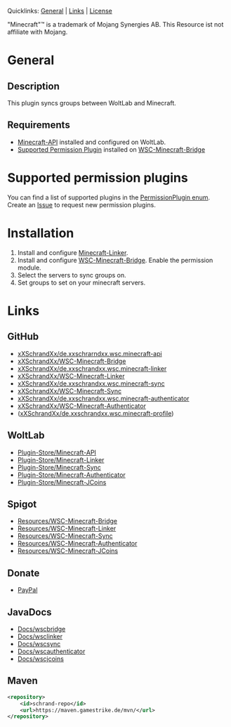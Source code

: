 Quicklinks: [General](#general) | [Links](#links) | [License](https://github.com/xXSchrandXx/de.xxschrandxx.wsc.minecraft-sync/blob/main/LICENSE)

"Minecraft"™ is a trademark of Mojang Synergies AB. This Resource ist not affiliate with Mojang.

# General
## Description
This plugin syncs groups between WoltLab and Minecraft.
## Requirements
* [Minecraft-API](#links) installed and configured on WoltLab.
* [Supported Permission Plugin](#supported-permission-plugins) installed on [WSC-Minecraft-Bridge](#links)

# Supported permission plugins
You can find a list of supported plugins in the [PermissionPlugin enum](https://github.com/xXSchrandXx/WSC-Minecraft-Bridge/blob/main/src/main/java/de/xxschrandxx/wsc/core/permission/PermissionPlugin.java).
Create an [Issue](https://github.com/xXSchrandXx/WSC-Minecraft-Bridge/issues/new) to request new permission plugins.

# Installation
1. Install and configure [Minecraft-Linker](#links).
2. Install and configure [WSC-Minecraft-Bridge](#links). Enable the permission module.
3. Select the servers to sync groups on.
4. Set groups to set on your minecraft servers.

# Links
## GitHub
* [xXSchrandXx/de.xxschrarndxx.wsc.minecraft-api](https://github.com/xXSchrandXx/de.xxschrarndxx.wsc.minecraft-api)
* [xXSchrandXx/WSC-Minecraft-Bridge](https://github.com/xXSchrandXx/WSC-Minecraft-Bridge)
* [xXSchrandXx/de.xxschrandxx.wsc.minecraft-linker](https://github.com/xXSchrandXx/de.xxschrandxx.wsc.minecraft-linker)
* [xXSchrandXx/WSC-Minecraft-Linker](https://github.com/xXSchrandXx/WSC-Minecraft-Linker)
* [xXSchrandXx/de.xxschrandxx.wsc.minecraft-sync](https://github.com/xXSchrandXx/de.xxschrandxx.wsc.minecraft-sync)
* [xXSchrandXx/WSC-Minecraft-Sync](https://github.com/xXSchrandXx/WSC-Minecraft-Sync)
* [xXSchrandXx/de.xxschrandxx.wsc.minecraft-authenticator](https://github.com/xXSchrandXx/de.xxschrandxx.wsc.minecraft-authenticator)
* [xXSchrandXx/WSC-Minecraft-Authenticator](https://github.com/xXSchrandXx/WSC-Minecraft-Authenticator)
* ([xXSchrandXx/de.xxschrandxx.wsc.minecraft-profile](https://github.com/xXSchrandXx/de.xxschrandxx.wsc.minecraft-profile))
## WoltLab
* [Plugin-Store/Minecraft-API](https://www.woltlab.com/pluginstore/file/7077-minecraft-api/)
* [Plugin-Store/Minecraft-Linker](https://www.woltlab.com/pluginstore/file/7093-minecraft-linker/)
* [Plugin-Store/Minecraft-Sync](https://www.woltlab.com/pluginstore/file/7199-minecraft-sync/)
* [Plugin-Store/Minecraft-Authenticator](https://www.woltlab.com/pluginstore/file/7245-minecraft-authenticator/)
* [Plugin-Store/Minecraft-JCoins](https://www.woltlab.com/pluginstore/file/7261-minecraft-jcoins/)
## Spigot
* [Resources/WSC-Minecraft-Bridge](https://www.spigotmc.org/resources/wsc-minecraft-bridge.100716/)
* [Resources/WSC-Minecraft-Linker](https://www.spigotmc.org/resources/wsc-minecraft-linker.105307/)
* [Resources/WSC-Minecraft-Sync](https://www.spigotmc.org/resources/wsc-minecraft-sync.105308/)
* [Resources/WSC-Minecraft-Authenticator](https://www.spigotmc.org/resources/wsc-minecraft-authenticator.101169/)
* [Resources/WSC-Minecraft-JCoins](https://www.spigotmc.org/resources/wsc-minecraft-jcoins.104632/)
## Donate
* [PayPal](https://www.paypal.com/donate/?hosted_button_id=RFYYT7QSAU7YJ)
## JavaDocs
* [Docs/wscbridge](https://maven.gamestrike.de/docs/wscbridge/)
* [Docs/wsclinker](https://maven.gamestrike.de/docs/wsclinker/)
* [Docs/wscsync](https://maven.gamestrike.de/docs/wscsync/)
* [Docs/wscauthenticator](https://maven.gamestrike.de/docs/wscauthenticator/)
* [Docs/wscjcoins](https://maven.gamestrike.de/docs/wscjcoins/)
## Maven
```XML
<repository>
	<id>schrand-repo</id>
	<url>https://maven.gamestrike.de/mvn/</url>
</repository>
```